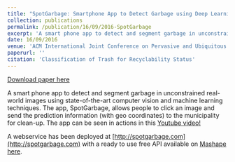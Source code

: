 ```yaml
---
title: "SpotGarbage: Smartphone App to Detect Garbage using Deep Learning."
collection: publications
permalink: /publication/16/09/2016-SpotGarbage
excerpt: 'A smart phone app to detect and segment garbage in unconstrained real-world images using state-of-the-art computer vision and machine learning techniques.'
date: 16/09/2016
venue: 'ACM International Joint Conference on Pervasive and Ubiquitous Computing'
paperurl: ''
citation: 'Classification of Trash for Recyclability Status'
---
```


[Download paper here](https://dl.acm.org/citation.cfm?id=2971731)

A smart phone app to detect and segment garbage in unconstrained real-world images using state-of-the-art computer vision and machine learning techniques.
The app, SpotGarbage, allows people to click an image and send the prediction information (with geo coordinates) to the municipality for clean-up. The app can be seen in actions in this [Youtube video!](https://www.youtube.com/watch?v=cTkCsz5C8zs)

A webservice has been deployed at [http://spotgarbage.com](http://spotgarbage.com) with a ready to use free API available on [Mashape here](https://market.mashape.com/g1910/spotgarbage).


